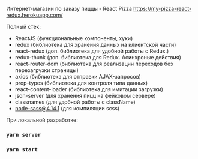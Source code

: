 
Интернет-магазин по заказу пиццы - React Pizza
https://my-pizza-react-redux.herokuapp.com/


Полный стек:

- ReactJS (функциональные компоненты, хуки)
- redux (библиотека для хранения данных на клиентской части)
- react-redux (доп. библиотека для удобной работы с Redux.)
- redux-thunk (доп. библиотека для Redux. Асинхроные действия)
- react-router-dom (библиотека для реализации переходов без перезагрузки страницы)
- axios (библиотека для отправки AJAX-запросов)
- prop-types (библиотека для контроля типа данных)
- react-content-loader (библиотека для имитации загрузки)
- json-server (для хранения пицц на фейковом сервере)
- classnames (для удобной работы с className)
- node-sass@4.14.1 (для компиляции scss)

При локальной разработке:

### `yarn server`

### `yarn start`


